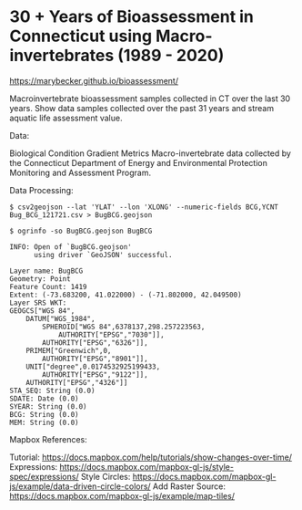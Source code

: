 # 30 + Years of Bioassessment in Connecticut using Macro-invertebrates (1989 - 2020)

https://marybecker.github.io/bioassessment/

Macroinvertebrate bioassessment samples collected in CT over the last 30 years.
Show data samples collected over the past 31 years and stream aquatic life assessment value.

Data:

Biological Condition Gradient Metrics Macro-invertebrate data collected by the Connecticut Department of Energy and Environmental Protection Monitoring and Assessment Program.

Data Processing:

```command
$ csv2geojson --lat 'YLAT' --lon 'XLONG' --numeric-fields BCG,YCNT Bug_BCG_121721.csv > BugBCG.geojson

$ ogrinfo -so BugBCG.geojson BugBCG

INFO: Open of `BugBCG.geojson'
      using driver `GeoJSON' successful.

Layer name: BugBCG
Geometry: Point
Feature Count: 1419
Extent: (-73.683200, 41.022000) - (-71.802000, 42.049500)
Layer SRS WKT:
GEOGCS["WGS 84",
    DATUM["WGS_1984",
        SPHEROID["WGS 84",6378137,298.257223563,
            AUTHORITY["EPSG","7030"]],
        AUTHORITY["EPSG","6326"]],
    PRIMEM["Greenwich",0,
        AUTHORITY["EPSG","8901"]],
    UNIT["degree",0.0174532925199433,
        AUTHORITY["EPSG","9122"]],
    AUTHORITY["EPSG","4326"]]
STA_SEQ: String (0.0)
SDATE: Date (0.0)
SYEAR: String (0.0)
BCG: String (0.0)
MEM: String (0.0)

```

Mapbox References:

Tutorial:  https://docs.mapbox.com/help/tutorials/show-changes-over-time/
Expressions: https://docs.mapbox.com/mapbox-gl-js/style-spec/expressions/
Style Circles:  https://docs.mapbox.com/mapbox-gl-js/example/data-driven-circle-colors/
Add Raster Source:  https://docs.mapbox.com/mapbox-gl-js/example/map-tiles/